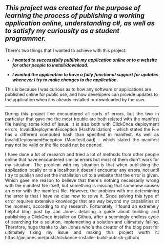 _**This project was created for the purpose of learning the process of publishing a working application online, understanding c#, as well as to satisfy my curiousity as a student programmer.**_
------

There's two things that I wanted to achieve with this project:

- _**I wanted to successfully publish my application online or to a website for other people to install/download.**_

- _**I wanted the application to have a fully functional support for updates whenever I try to make changes to the application.**_

This is because I was curious as to how any software or applications are published online for public use, and how developers can provide updates to the application when it is already installed or downloaded by the user. 

-----

<p align="justify"> During this project I've encountered all sorts of errors, but the two in particular that gave me the most trouble are both related with the manifest file having some kind of issue. It is also both with ClickOnce deployment errors, InvalidDeploymentException (HashValidation) - which stated the File has a different computed hash than specified in manifest. As well as InvalidDeploymentException (ManifestLoad) - which stated the manifest may not be valid or the file could not be opened. </p>
  
<p align="justify"> I have done a lot of research and tried a lot of methods from other people online that have encountered similar errors but most of them didn't work for my situation. The problem with my situation is that when publishing the application locally or to a localhost it doesn't encounter any errors, not until I try to publish and set the installation url to a website that the error is given. Which gave me reason to believe that there's nothing necessarily wrong with the manifest file itself, but something is missing that somehow causes an error with the manifest file. However, the problem with me determining the error is that I have no clue how to solve it. Since solving this type of error requires extensive knowledge that are way beyond my capabilities at the moment, according to my research. Fortunately, I found an extremely helpful blog post by Jan Jones detailing a guide about building and publishing a ClickOnce installer on Github, after a seemingly endless cycle of searching for a solution, implementing a solution and ultimately failing. Therefore, huge thanks to Jan Jones who's the creator of the blog post for ultimately fixing my issue and making this project worth it: https://janjones.me/posts/clickonce-installer-build-publish-github/ </p>
